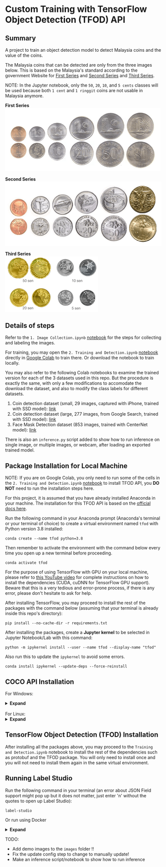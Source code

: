 # Custom Training with TensorFlow Object Detection (TFOD) API

## Summary
A project to train an object detection model to detect Malaysia coins and the value of the coins.

The Malaysia coins that can be detected are only from the three images below. This is based on the Malaysia's standard according to the government Website for [First Series](https://www.bnm.gov.my/-/the-first-series-past-coin) and [Second Series](https://www.bnm.gov.my/-/the-second-series-past-coin) and [Third Series](https://www.bnm.gov.my/-/third-series-of-malaysian-coins).

NOTE: In the Jupyter notebook, only the `50`, `20`, `10`, and `5 cents` classes will be used because both `1 cent` and `1 ringgit` coins are not usable in Malaysia anymore.

**First Series** <br>
[![first-series-coins](images/syiling_1.png)](https://www.bnm.gov.my/-/the-first-series-past-coin)

**Second Series** <br>
[![second-series-coins](images/syiling_2.png)](https://www.bnm.gov.my/-/the-second-series-past-coin)

**Third Series** <br>
[![third-series-coins](images/syiling_3.gif)](https://www.bnm.gov.my/-/third-series-of-malaysian-coins)

## Details of steps
Refer to the `1. Image Collection.ipynb` [notebook](https://github.com/ansonnn07/coin-detection/blob/main/1.%20Image%20Collection.ipynb) for the steps for collecting and labeling the images.

For training, you may open the `2. Training and Detection.ipynb` [notebook](https://github.com/ansonnn07/coin-detection/blob/main/2.%20Training%20and%20Detection.ipynb) directly in [Google Colab](https://colab.research.google.com/github/ansonnn07/coin-detection/blob/main/2.%20Training%20and%20Detection.ipynb) to train there. Or download the notebook to train locally.

You may also refer to the following Colab notebooks to examine the trained version for each of the 3 datasets used in this repo. But the procedure is exactly the same, with only a few modifications to accomodate the download the dataset, and also to modify the class labels for different datasets.
1. Coin detection dataset (small, 29 images, captured with iPhone, trained with SSD model): [link](https://colab.research.google.com/drive/1M0IN3Ya3jT_7UOJ5N2wLepk2ypR78KFB?usp=sharing)
2. Coin detection dataset (large, 277 images, from Google Search, trained with SSD model): [link](https://colab.research.google.com/drive/1aTliHKpwqxZaokf2YTmg0vwmRPUJnpzY?usp=sharing)
3. Face Mask Detection dataset (853 images, trained with CenterNet model): [link](https://colab.research.google.com/drive/11ciR0XNAvICh5teg0AaFsK7sK8iSzVoh?usp=sharing)

There is also an `inference.py` script added to show how to run inference on single image, or multiple images, or webcam, after loading an exported trained model.

## Package Installation for Local Machine
NOTE: If you are on Google Colab, you only need to run some of the cells in the `2. Training and Detection.ipynb` [notebook](https://github.com/ansonnn07/coin-detection/blob/main/2.%20Training%20and%20Detection.ipynb) to install TFOD API, you **DO NOT** need to run the installation steps here.

For this project, it is assumed that you have already installed Anaconda in your machine. The installation for this TFOD API is based on the [official docs here](https://tensorflow-object-detection-api-tutorial.readthedocs.io/en/latest/install.html). 

Run the following command in your Anaconda prompt (Anaconda's terminal or your terminal of choice) to create a virtual environment named `tfod` with Python version 3.8 installed:
```
conda create --name tfod python=3.8
```
Then remember to activate the environment with the command below every time you open up a new terminal before proceeding.
```
conda activate tfod
```

For the purpose of using TensorFlow with GPU on your local machine, please refer to [this YouTube video](https://youtu.be/hHWkvEcDBO0) for complete instructions on how to install the dependencies (CUDA, cuDNN for TensorFlow GPU support). Beware that this is a very tedious and error-prone process, if there is any error, please don't hesitate to ask for help.

After installing TensorFlow, you may proceed to install the rest of the packages with the command below (assuming that your terminal is already inside this repo's directory):
```
pip install --no-cache-dir -r requirements.txt
```

After installing the packages, create a **Jupyter kernel** to be selected in Jupyter Notebook/Lab with this command:
```
python -m ipykernel install --user --name tfod --display-name "tfod"
```

Also run this to update the `ipykernel` to avoid some errors.
```
conda install ipykernel --update-deps --force-reinstall
```

## COCO API Installation

For Windows:
<details><summary> <b>Expand</b> </summary>

1. Download Visual C++ 2015 Build Tools from this [Microsoft Link](https://go.microsoft.com/fwlink/?LinkId=691126) and install it with default selection
2. Also install the full Visual C++ 2015 Build Tools from [here](https://go.microsoft.com/fwlink/?LinkId=691126) to make sure everything works
3. Go to `C:\Program Files (x86)\Microsoft Visual C++ Build Tools` and run the `vcbuildtools_msbuild.bat` file
4. In Anaconda prompt, run
```
pip install cython
pip install git+https://github.com/philferriere/cocoapi.git#subdirectory=PythonAPI
```
5. Go to `C:\Users\<YOUR USERNAME>\anaconda3\envs\tfod\Lib\site-packages\pycocotools` and open up the `cocoeval.py` with your IDE (e.g. VS Code or PyCharm), change each of the two lines of 507 & 508, and also lines 518 & 519 to these two lines of code below. The only difference should be to add the `int` to the `np.round(...)` terms to avoid errors when running evaluation of our model, this is a very [inconvenient workaround for the issue](https://github.com/google/automl/issues/487) because they have not updated to the latest commit from the official COCOAPI GitHub repo. And also the pain of using Windows to install such dependencies (Linux is always easier). You can omit this if you don't care about evaluating your model.
```
self.iouThrs = np.linspace(.5, 0.95, int(np.round((0.95 - .5) / .05)) + 1, endpoint=True)
self.recThrs = np.linspace(.0, 1.00, int(np.round((1.00 - .0) / .01)) + 1, endpoint=True)
```
</details>

<br>
For Linux:
<details><summary> <b>Expand</b> </summary>

```
git clone https://github.com/cocodataset/cocoapi.git
cd cocoapi/PythonAPI
make
cp -r pycocotools <PATH_TO_TF>/TensorFlow/models/research/
```
</details>

## TensorFlow Object Detection (TFOD) Installation

After installing all the packages above, you may proceed to the `Training and Detection.ipynb` notebook to install the rest of the dependencies such as protobuf and the TFOD package. You will only need to install once and you will not need to install them again in the same virtual environment.

## Running Label Studio

Run the following command in your terminal (an error about JSON Field support might pop up but it does not matter, just enter 'n' without the quotes to open up Label Studio):
```
label-studio
```

Or run using Docker
<details><summary> <b>Expand</b> </summary>

Just run the command below in your terminal, all the data and label history will be stored in the `mydata` folder of the current directory where you run the command, and open the Label Studio app in http://localhost:8080/.
```
docker run --rm -it -p 8080:8080 -v `pwd`/mydata:/label-studio/data heartexlabs/label-studio:latest
```

**NOTE**: If you don't have Docker installed in your machine. Then follow the [instructions here at the docs](https://docs.docker.com/get-docker/) to install first. If you are on Windows, you will need to setup both Windows Subsystem for Linux (WSL) and Docker. Windows will need to use WSL in order for the program to work properly. Follow the [documentation here](https://docs.microsoft.com/en-us/windows/wsl/install-win10) for setting up WSL.
</details>

TODO: 
- Add demo images to the `images` folder !!
- Fix the update config step to change to manually update!
- Make an inference script/notebook to show how to run inference